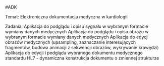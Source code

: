 #ADK

Temat: Elektroniczna dokumentacja medyczna w kardiologii 

Zadania:
    Aplikacja do podglądu i opisu sygnału w wybranym formacie wymiany danych medycznych
    Aplikacja do podglądu i opisu obrazu w wybranym formacie wymiany danych medycznych
    Aplikacja do edycji obrazów medycznych (upsampling, zaznaczanie interesujących fragmentów, budowa animacji z sekwencji obrazów, wykrywanie krawędzi)
    Aplikacja do edycji i podglądu wybranego dokumentu medycznego standardu HL7 - dynamiczna konstrukcja dokumentu o zmiennej strukturze

